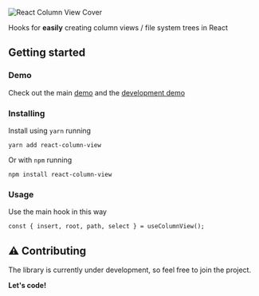 ![React Column View Cover](https://github.com/riccardocaranfil/react-column-view/raw/main/media/cover.gif)

Hooks for **easily** creating column views / file system trees in React

## Getting started

### Demo

Check out the main [demo](https://reactcolumnviewexample.netlify.app/) and the [development demo](https://reactcolumnviewexample-dev.netlify.app)

### Installing

Install using `yarn` running

    yarn add react-column-view

Or with `npm` running

    npm install react-column-view

### Usage

Use the main hook in this way

    const { insert, root, path, select } = useColumnView();

## :warning: Contributing

The library is currently under development, so feel free to join the project.

**Let's code!**

